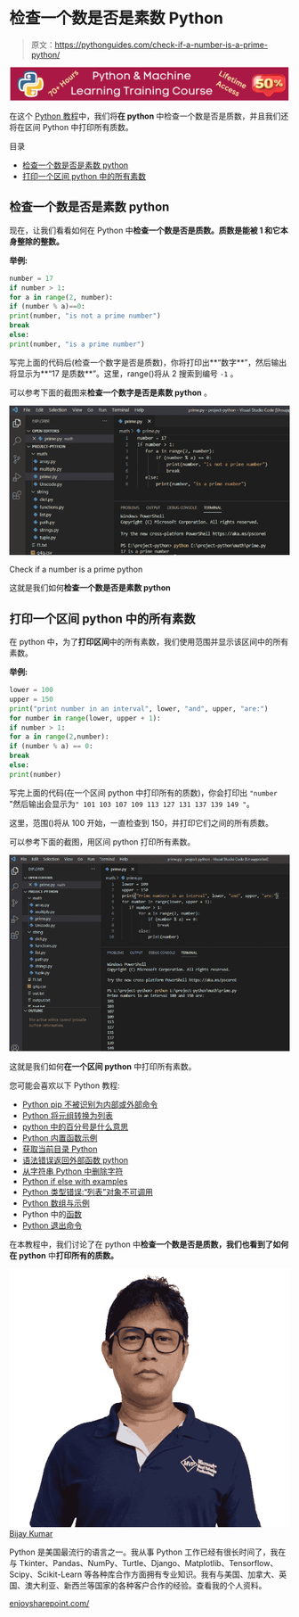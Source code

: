 # 检查一个数是否是素数 Python

> 原文：<https://pythonguides.com/check-if-a-number-is-a-prime-python/>

[![Python & Machine Learning training courses](img/49ec9c6da89a04c9f45bab643f8c765c.png)](https://sharepointsky.teachable.com/p/python-and-machine-learning-training-course)

在这个 [Python 教程](https://pythonguides.com/python-programming-for-the-absolute-beginner/)中，我们将**在 python** 中检查一个数是否是质数，并且我们还将在区间 Python 中打印所有质数。

目录

[](#)

*   [检查一个数是否是素数 python](#Check_if_a_number_is_a_prime_python "Check if a number is a prime python")
*   [打印一个区间 python 中的所有素数](#Print_all_prime_numbers_in_an_interval_python "Print all prime numbers in an interval python")

## 检查一个数是否是素数 python

现在，让我们看看如何在 Python 中**检查一个数是否是质数。质数是能被 1 和它本身整除的整数。**

**举例:**

```py
number = 17
if number > 1:
for a in range(2, number):
if (number % a)==0:
print(number, "is not a prime number")
break
else:
print(number, "is a prime number")
```

写完上面的代码后(检查一个数字是否是质数)，你将打印出**“数字**”，然后输出将显示为**“17 是质数**”。这里，range()将从 2 搜索到编号 `-1` 。

可以参考下面的截图来**检查一个数字是否是素数 python** 。

![Check if a number is a prime python](img/b8318e76551ee829425251b10bcffc08.png "Check if a number is a prime python")

Check if a number is a prime python

这就是我们如何**检查一个数是否是素数 python**

## 打印一个区间 python 中的所有素数

在 python 中，为了**打印区间**中的所有素数，我们使用范围并显示该区间中的所有素数。

**举例:**

```py
lower = 100
upper = 150
print("print number in an interval", lower, "and", upper, "are:")
for number in range(lower, upper + 1):
if number > 1:
for a in range(2,number):
if (number % a) == 0:
break
else:
print(number) 
```

写完上面的代码(在一个区间 python 中打印所有的质数)，你会打印出 `"number` "然后输出会显示为`" 101 103 107 109 113 127 131 137 139 149 "`。

这里，范围()将从 100 开始，一直检查到 150，并打印它们之间的所有质数。

可以参考下面的截图，用区间 python 打印所有素数。

![Print all prime numbers in an interval python](img/7bba6a2f9a7a2261576e001e253d2880.png "Print all prime numbers in an interval python")

这就是我们如何**在一个区间 python** 中打印所有素数。

您可能会喜欢以下 Python 教程:

*   [Python pip 不被识别为内部或外部命令](https://pythonguides.com/python-pip-is-not-recognized/)
*   [Python 将元组转换为列表](https://pythonguides.com/python-convert-tuple-to-list/)
*   [python 中的百分号是什么意思](https://pythonguides.com/percent-sign-mean-in-python/)
*   [Python 内置函数示例](https://pythonguides.com/python-built-in-functions/)
*   [获取当前目录 Python](https://pythonguides.com/get-current-directory-python/)
*   [语法错误返回外部函数 python](https://pythonguides.com/syntaxerror-return-outside-function-python/)
*   [从字符串 Python 中删除字符](https://pythonguides.com/remove-character-from-string-python/)
*   [Python if else with examples](https://pythonguides.com/python-if-else/)
*   [Python 类型错误:“列表”对象不可调用](https://pythonguides.com/python-typeerror-list-object-is-not-callable/)
*   [Python 数组与示例](https://pythonguides.com/python-array/)
*   Python 中的[函数](https://pythonguides.com/function-in-python/)
*   [Python 退出命令](https://pythonguides.com/python-exit-command/)

在本教程中，我们讨论了在 python 中**检查一个数是否是质数，我们也看到了如何在 python** 中**打印所有的质数。**

![Bijay Kumar MVP](img/9cb1c9117bcc4bbbaba71db8d37d76ef.png "Bijay Kumar MVP")[Bijay Kumar](https://pythonguides.com/author/fewlines4biju/)

Python 是美国最流行的语言之一。我从事 Python 工作已经有很长时间了，我在与 Tkinter、Pandas、NumPy、Turtle、Django、Matplotlib、Tensorflow、Scipy、Scikit-Learn 等各种库合作方面拥有专业知识。我有与美国、加拿大、英国、澳大利亚、新西兰等国家的各种客户合作的经验。查看我的个人资料。

[enjoysharepoint.com/](https://enjoysharepoint.com/)[](https://www.facebook.com/fewlines4biju "Facebook")[](https://www.linkedin.com/in/fewlines4biju/ "Linkedin")[](https://twitter.com/fewlines4biju "Twitter")